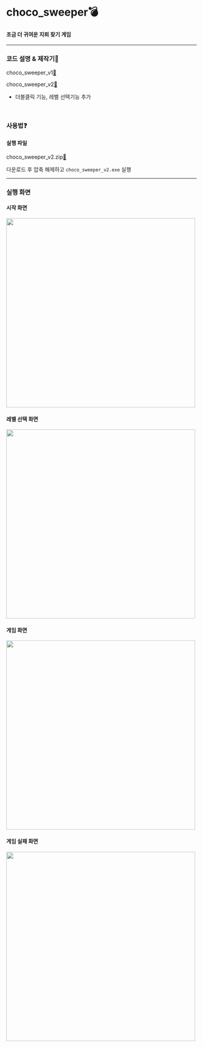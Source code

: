 # choco_sweeper💣

#### 조금 더 귀여운 지뢰 찾기 게임

---

### 코드 설명 & 제작기:notebook_with_decorative_cover:
choco_sweeper_v1[:link:](https://velog.io/@yevini118/python-%EC%A7%80%EB%A2%B0%EC%B0%BE%EA%B8%B0-%EB%A7%8C%EB%93%A4%EA%B8%B0)

choco_sweeper_v2[:link:](https://velog.io/@yevini118/python-chocosweeperv2)

- 더블클릭 기능, 레벨 선택기능 추가
<br>

### 사용법:question:
#### 실행 파일
 choco_sweeper_v2.zip[💾](https://github.com/yevini118/choco_sweeper/blob/main/choco_sweeper_v2.zip "choco_sweeper_v2.zip")
 
 다운로드 후 압축 해제하고  `choco_sweeper_v2.exe` 실행

---
### 실행 화면
#### 시작 화면
<img src="https://images.velog.io/images/yevini118/post/6aaac024-1870-47c7-b32a-9e12aaec55ef/%EC%8B%9C%EC%9E%91%ED%99%94%EB%A9%B4.PNG" width="500"/>


#### 레벨 선택 화면 
<img src="https://images.velog.io/images/yevini118/post/e0344b4b-51d6-47ed-8c57-2aa12ea00612/%EB%A0%88%EB%B2%A8%ED%99%94%EB%A9%B4.PNG" width="500"/>

#### 게임 화면
<img src="https://images.velog.io/images/yevini118/post/785789a4-0def-46ca-95df-f693e38bae76/%EA%B2%8C%EC%9E%84%ED%99%94%EB%A9%B4.PNG" width="500"/>

#### 게임 실패 화면
<img src="https://images.velog.io/images/yevini118/post/4f719523-4f70-4c48-b97b-c9dcb838ca20/%EA%B2%8C%EC%9E%84%EC%8B%A4%ED%8C%A8%ED%99%94%EB%A9%B4.PNG" width="500"/>
